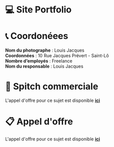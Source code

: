 # 💻 Site Portfolio

# 📞 Coordonéees 

**Nom du photographe** : Louis Jacques
<br>
**Coordonnées** : 10 Rue Jacques Prévert - Saint-Lô
<br>
**Nombre d’employés** : Freelance
<br>
**Nom du responsable** : Louis Jacques


# 📃 Spitch commerciale 

L'appel d'offre pour ce sujet est disponible **[ici](spitch-commercial.md)**

# 📋 Appel d'offre 

L'appel d'offre pour ce sujet est disponible **[ici](appel-offre.md)**